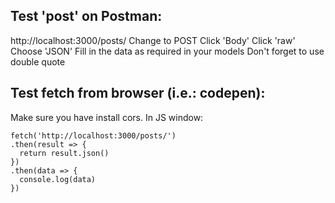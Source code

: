 ## Test 'post' on Postman:

http://localhost:3000/posts/
Change to POST
Click 'Body'
Click 'raw'
Choose 'JSON'
Fill in the data as required in your models
Don't forget to use double quote


## Test fetch from browser (i.e.: codepen):

Make sure you have install cors.
In JS window:

```
fetch('http://localhost:3000/posts/')
.then(result => {
  return result.json()
})
.then(data => {
  console.log(data)
})
```
